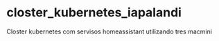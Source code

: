 # closter_kubernetes_iapalandi
Closter kubernetes com servisos homeassistant utilizando tres macmini
